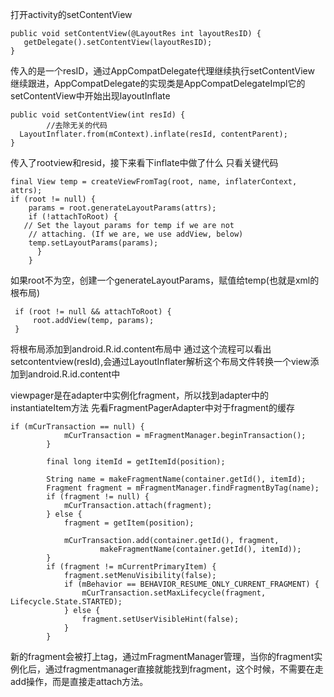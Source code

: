 打开activity的setContentView
```
public void setContentView(@LayoutRes int layoutResID) {
   getDelegate().setContentView(layoutResID);
}
```

传入的是一个resID，通过AppCompatDelegate代理继续执行setContentView
继续跟进，AppCompatDelegate的实现类是AppCompatDelegateImpl它的setContentView中开始出现layoutInflate
```
public void setContentView(int resId) {
        //去除无关的代码
  LayoutInflater.from(mContext).inflate(resId, contentParent);
}
```
传入了rootview和resid，接下来看下inflate中做了什么
只看关键代码
```
final View temp = createViewFromTag(root, name, inflaterContext, attrs);
if (root != null) {
    params = root.generateLayoutParams(attrs);
    if (!attachToRoot) {
   // Set the layout params for temp if we are not
    // attaching. (If we are, we use addView, below)
    temp.setLayoutParams(params);
      }
    }
```
如果root不为空，创建一个generateLayoutParams，赋值给temp(也就是xml的根布局)
```
 if (root != null && attachToRoot) {
     root.addView(temp, params);
 }
```
将根布局添加到android.R.id.content布局中
通过这个流程可以看出
setcontentview(resId),会通过LayoutInflater解析这个布局文件转换一个view添加到android.R.id.content中



viewpager是在adapter中实例化fragment，所以找到adapter中的instantiateItem方法
先看FragmentPagerAdapter中对于fragment的缓存
```
if (mCurTransaction == null) {
            mCurTransaction = mFragmentManager.beginTransaction();
        }
      
        final long itemId = getItemId(position);
      
        String name = makeFragmentName(container.getId(), itemId);
        Fragment fragment = mFragmentManager.findFragmentByTag(name);
        if (fragment != null) {
            mCurTransaction.attach(fragment);
        } else {
            fragment = getItem(position);
       
            mCurTransaction.add(container.getId(), fragment,
                    makeFragmentName(container.getId(), itemId));
        }
        if (fragment != mCurrentPrimaryItem) {
            fragment.setMenuVisibility(false);
            if (mBehavior == BEHAVIOR_RESUME_ONLY_CURRENT_FRAGMENT) {
                mCurTransaction.setMaxLifecycle(fragment, Lifecycle.State.STARTED);
            } else {
                fragment.setUserVisibleHint(false);
            }
        }
```
新的fragment会被打上tag，通过mFragmentManager管理，当你的fragment实例化后，通过fragmentmanager直接就能找到fragment，这个时候，不需要在走add操作，而是直接走attach方法。
